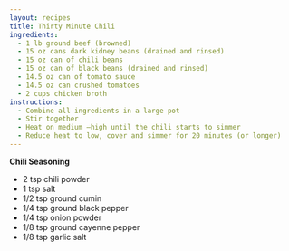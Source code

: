 ```yaml
---
layout: recipes
title: Thirty Minute Chili
ingredients:
  - 1 lb ground beef (browned)
  - 15 oz cans dark kidney beans (drained and rinsed)
  - 15 oz can of chili beans
  - 15 oz can of black beans (drained and rinsed)
  - 14.5 oz can of tomato sauce
  - 14.5 oz can crushed tomatoes
  - 2 cups chicken broth
instructions:
  - Combine all ingredients in a large pot
  - Stir together
  - Heat on medium –high until the chili starts to simmer
  - Reduce heat to low, cover and simmer for 20 minutes (or longer)
---
```


**Chili Seasoning**
- 2 tsp chili powder
- 1 tsp salt
- 1/2 tsp ground cumin
- 1/4 tsp ground black pepper
- 1/4 tsp onion powder
- 1/8 tsp ground cayenne pepper
- 1/8 tsp garlic salt
